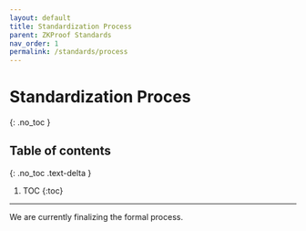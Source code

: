 ```yaml
---
layout: default
title: Standardization Process
parent: ZKProof Standards
nav_order: 1
permalink: /standards/process
---
```

# Standardization Proces
{: .no_toc }

## Table of contents
{: .no_toc .text-delta }

1. TOC
{:toc}

---

We are currently finalizing the formal process.